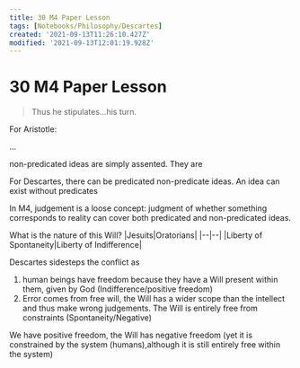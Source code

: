 ```yaml
---
title: 30 M4 Paper Lesson
tags: [Notebooks/Philosophy/Descartes]
created: '2021-09-13T11:26:10.427Z'
modified: '2021-09-13T12:01:19.928Z'
---
```


# 30 M4 Paper Lesson

> Thus he stipulates...his turn.

For Aristotle:

...


non-predicated ideas are simply assented.
They are 


For Descartes, there can be predicated non-predicate ideas. An idea can exist without predicates


In M4, judgement is a loose concept: judgment of whether something corresponds to reality can cover both predicated and non-predicated ideas.



What is the nature of this Will?
|Jesuits|Oratorians|
|--|--|
|Liberty of Spontaneity|Liberty of Indifference|

Descartes sidesteps the conflict as
1. human beings have freedom because they have a Will present within them, given by God (Indifference/positive freedom)
2. Error comes from free will, the Will has a wider scope than the intellect and thus make wrong judgements. The Will is entirely free from constraints (Spontaneity/Negative)

We have positive freedom, the Will has negative freedom (yet it is constrained by the system (humans),although it is still entirely free within the system)

